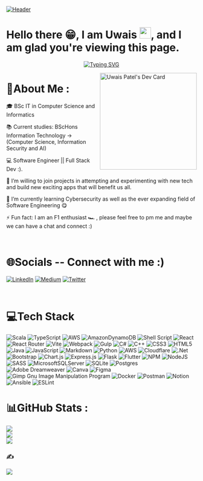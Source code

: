 [![Header](https://raw.githubusercontent.com/uwaisdev/uwaisdev/main/new-banner.png "Header")](/)

# Hello there 😁, I am Uwais <img src="https://raw.githubusercontent.com/uwaisdev/uwaisdev/main/wave.gif" width="30px">, and I am glad you're viewing this page.

<p align="center">
  <a href="https://git.io/typing-svg"><img src="https://readme-typing-svg.herokuapp.com?font=Fira+Code&duration=3000&pause=1000&color=58F725&center=true&vCenter=true&width=435&lines=Information+Security;Artificial+Intelligence;Formula+1;Explore;Debugging;Breaking;Patching;Testing;Deploying;Waiting...;Repeat+%F0%9F%99%83" alt="Typing SVG" /></a>
</p>

<!--   <a href="https://github.com/DenverCoder1/readme-typing-svg"><img src="https://readme-typing-svg.herokuapp.com?font=Fira&color=%2336BCF7&size=25&duration=7000&center=true&vCenter=true&width=850&lines=%F0%9F%93%9AStudent+that+loves+to+learn!;%F0%9F%94%A7A+programmer+that+always+wants+to+experiment+with+stuff;%F0%9F%92%BBSoftware+Engineer+that+aspires+to+grow+and+improve+daily;Cybersecurity+Junior+%F0%9F%94%90"></a> -->



<div align="left">

<a href="https://app.daily.dev/LuciusFox92" target="_blank">
    <img 
        src="https://api.daily.dev/devcards/a9a09606cb8e4742a40a6fd178e9906a.png?r=wdq" width="256" align="right" alt="Uwais Patel's Dev Card"/>
    </a>
</div>

<!--https://api.daily.dev/devcards/a9a09606cb8e4742a40a6fd178e9906a.png?r=ra3-->



# 💫About Me :

🎓 BSc IT in Computer Science and Informatics

📚 Current studies: BScHons Information Technology -> (Computer Science, Information Security and AI)

💻 Software Engineer || Full Stack Dev :).

🤝 I’m willing to join projects in attempting and experimenting with new tech and build new exciting apps that will benefit us all.

🌱 I’m currently learning Cybersecurity as well as the ever expanding field of Software Engineering 😋

⚡ Fun fact: I am an F1 enthusiast 🏎 , please feel free to pm me and maybe we can have a chat and connect :)


<br/>



# 🌐Socials -- Connect with me :)
[![LinkedIn](https://img.shields.io/badge/LinkedIn-%230077B5.svg?logo=linkedin&logoColor=white)](https://linkedin.com/in/uwais-patel-0092) [![Medium](https://img.shields.io/badge/Medium-12100E?logo=medium&logoColor=white)](https://medium.com/@uwais-dev) [![Twitter](https://img.shields.io/badge/Twitter-%231DA1F2.svg?logo=Twitter&logoColor=white)](https://twitter.com/Uwaisdev)


<br/>

# 💻Tech Stack
![Scala](https://img.shields.io/badge/scala-%23DC322F.svg?style=flat&logo=scala&logoColor=white) ![TypeScript](https://img.shields.io/badge/typescript-%23007ACC.svg?style=flat&logo=typescript&logoColor=white) ![AWS](https://img.shields.io/badge/AWS-%23FF9900.svg?style=flat&logo=amazon-aws&logoColor=white) ![AmazonDynamoDB](https://img.shields.io/badge/Amazon%20DynamoDB-4053D6?style=flat&logo=Amazon%20DynamoDB&logoColor=white) ![Shell Script](https://img.shields.io/badge/shell_script-%23121011.svg?style=flat&logo=gnu-bash&logoColor=white) ![React](https://img.shields.io/badge/react-%2320232a.svg?style=flat&logo=react&logoColor=%2361DAFB) ![React Router](https://img.shields.io/badge/React_Router-CA4245?style=flat&logo=react-router&logoColor=white) ![Vite](https://img.shields.io/badge/vite-%23646CFF.svg?style=flat&logo=vite&logoColor=white) ![Webpack](https://img.shields.io/badge/webpack-%238DD6F9.svg?style=flat&logo=webpack&logoColor=black) ![Gulp](https://img.shields.io/badge/GULP-%23CF4647.svg?style=flat&logo=gulp&logoColor=white) ![C#](https://img.shields.io/badge/c%23-%23239120.svg?style=flat&logo=c-sharp&logoColor=white) ![C++](https://img.shields.io/badge/c++-%2300599C.svg?style=flat&logo=c%2B%2B&logoColor=white) ![CSS3](https://img.shields.io/badge/css3-%231572B6.svg?style=flat&logo=css3&logoColor=white) ![HTML5](https://img.shields.io/badge/html5-%23E34F26.svg?style=flat&logo=html5&logoColor=white) ![Java](https://img.shields.io/badge/java-%23ED8B00.svg?style=flat&logo=java&logoColor=white) ![JavaScript](https://img.shields.io/badge/javascript-%23323330.svg?style=flat&logo=javascript&logoColor=%23F7DF1E) ![Markdown](https://img.shields.io/badge/markdown-%23000000.svg?style=flat&logo=markdown&logoColor=white) ![Python](https://img.shields.io/badge/python-3670A0?style=flat&logo=python&logoColor=ffdd54) ![AWS](https://img.shields.io/badge/AWS-%23FF9900.svg?style=flat&logo=amazon-aws&logoColor=white) ![Cloudflare](https://img.shields.io/badge/Cloudflare-F38020?style=flat&logo=Cloudflare&logoColor=white) ![.Net](https://img.shields.io/badge/.NET-5C2D91?style=flat&logo=.net&logoColor=white) ![Bootstrap](https://img.shields.io/badge/bootstrap-%23563D7C.svg?style=flat&logo=bootstrap&logoColor=white) ![Chart.js](https://img.shields.io/badge/chart.js-F5788D.svg?style=flat&logo=chart.js&logoColor=white) ![Express.js](https://img.shields.io/badge/express.js-%23404d59.svg?style=flat&logo=express&logoColor=%2361DAFB) ![Flask](https://img.shields.io/badge/flask-%23000.svg?style=flat&logo=flask&logoColor=white) ![Flutter](https://img.shields.io/badge/Flutter-%2302569B.svg?style=flat&logo=Flutter&logoColor=white) ![NPM](https://img.shields.io/badge/NPM-%23000000.svg?style=flat&logo=npm&logoColor=white) ![NodeJS](https://img.shields.io/badge/node.js-6DA55F?style=flat&logo=node.js&logoColor=white) ![SASS](https://img.shields.io/badge/SASS-hotpink.svg?style=flat&logo=SASS&logoColor=white) ![MicrosoftSQLServer](https://img.shields.io/badge/Microsoft%20SQL%20Sever-CC2927?style=flat&logo=microsoft%20sql%20server&logoColor=white) ![SQLite](https://img.shields.io/badge/sqlite-%2307405e.svg?style=flat&logo=sqlite&logoColor=white) ![Postgres](https://img.shields.io/badge/postgres-%23316192.svg?style=flat&logo=postgresql&logoColor=white) ![Adobe Dreamweaver](https://img.shields.io/badge/Adobe%20Dreamweaver-FF61F6.svg?style=flat&logo=Adobe%20Dreamweaver&logoColor=white) ![Canva](https://img.shields.io/badge/Canva-%2300C4CC.svg?style=flat&logo=Canva&logoColor=white) 	![Figma](https://img.shields.io/badge/figma-%23F24E1E.svg?style=flat&logo=figma&logoColor=white) ![Gimp Gnu Image Manipulation Program](https://img.shields.io/badge/Gimp-657D8B?style=flat&logo=gimp&logoColor=FFFFFF) ![Docker](https://img.shields.io/badge/docker-%230db7ed.svg?style=flat&logo=docker&logoColor=white) ![Postman](https://img.shields.io/badge/Postman-FF6C37?style=flat&logo=postman&logoColor=white) ![Notion](https://img.shields.io/badge/Notion-%23000000.svg?style=flat&logo=notion&logoColor=white) ![Ansible](https://img.shields.io/badge/ansible-%231A1918.svg?style=flat&logo=ansible&logoColor=white) ![ESLint](https://img.shields.io/badge/ESLint-4B3263?style=flat&logo=eslint&logoColor=white)




# 📊GitHub Stats :
![](https://github-readme-stats.vercel.app/api?username=uwaisdev&theme=radical&hide_border=false&include_all_commits=false&count_private=true)<br/>
![](https://github-readme-streak-stats.herokuapp.com/?user=uwaisdev&theme=radical&hide_border=false)<br/>
![](https://github-readme-stats.vercel.app/api/top-langs/?username=uwaisdev&theme=radical&hide_border=false&include_all_commits=false&count_private=true&layout=compact)


### ✍️
![](https://quotes-github-readme.vercel.app/api?type=horizontal&theme=tokyonight)
